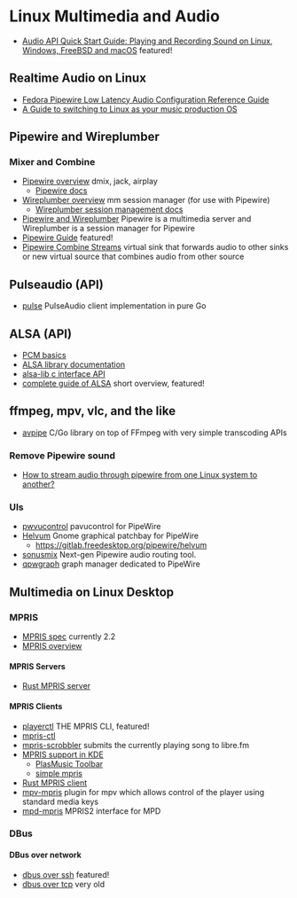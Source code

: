# Linux Multimedia and Audio

* [Audio API Quick Start Guide: Playing and Recording Sound on Linux, Windows, FreeBSD and macOS](https://habr.com/en/articles/663352/)
  featured!

## Realtime Audio on Linux

* [Fedora Pipewire Low Latency Audio Configuration Reference Guide](https://linuxmusicians.com/viewtopic.php?t=27121)
* [A Guide to switching to Linux as your music production OS](https://www.kvraudio.com/forum/viewtopic.php?t=555691)

## Pipewire and Wireplumber

### Mixer and Combine

* [Pipewire overview](https://wiki.archlinux.org/title/PipeWire) dmix, jack, airplay
  + [Pipewire docs](https://docs.pipewire.org/page_overview.html)
* [Wireplumber overview](https://wiki.archlinux.org/title/WirePlumber) mm session manager (for use with Pipewire)
  + [Wireplumber session management docs](https://pipewire.pages.freedesktop.org/wireplumber/design/understanding_session_management.html)
* [Pipewire and Wireplumber](https://www.freedesktop.org/wiki/Software/PipeWire/) Pipewire is a multimedia server and Wireplumber is a session manager for Pipewire
* [Pipewire Guide](https://github.com/mikeroyal/PipeWire-Guide#pipewire-tools) featured!
* [Pipewire Combine Streams](https://docs.pipewire.org/page_module_combine_stream.html)
  virtual sink that forwards audio to other sinks or new virtual source that combines audio from other source

## Pulseaudio (API)

* [pulse](https://github.com/jfreymuth/pulse)
  PulseAudio client implementation in pure Go

## ALSA (API)

* [PCM basics](https://vovkos.github.io/doxyrest/samples/alsa/page_pcm.html)
* [ALSA library documentation](https://vovkos.github.io/doxyrest/samples/alsa/group_PCM_SubFormat.html)
* [alsa-lib c interface API](https://www.alsa-project.org/alsa-doc/alsa-lib/index.html)
* [complete guide of ALSA](https://embeddedprep.com/complete-guide-of-alsa-linux-audio/)
  short overview, featured!

## ffmpeg, mpv, vlc, and the like

* [avpipe](https://github.com/eluv-io/avpipe)
  C/Go library on top of FFmpeg with very simple transcoding APIs

### Remove Pipewire sound

* [How to stream audio through pipewire from one Linux system to another?](https://superuser.com/questions/1713253/how-to-stream-audio-through-pipewire-from-one-linux-system-to-another)

### UIs

* [pwvucontrol](https://github.com/saivert/pwvucontrol)
  pavucontrol for PipeWire
* [Helvum](https://flathub.org/apps/org.pipewire.Helvum)
  Gnome graphical patchbay for PipeWire
  + https://gitlab.freedesktop.org/pipewire/helvum
* [sonusmix](https://codeberg.org/sonusmix/sonusmix)
  Next-gen Pipewire audio routing tool.
* [qpwgraph](https://gitlab.freedesktop.org/rncbc/qpwgraph)
  graph manager dedicated to PipeWire


## Multimedia on Linux Desktop

### MPRIS

* [MPRIS spec](https://specifications.freedesktop.org/mpris-spec/latest/) currently 2.2
* [MPRIS overview](https://wiki.archlinux.org/title/MPRIS)

#### MPRIS Servers

* [Rust MPRIS server](https://github.com/SeaDve/mpris-server)

#### MPRIS Clients

* [playerctl](https://github.com/altdesktop/playerctl) THE MPRIS CLI, featured!
* [mpris-ctl](https://github.com/mariusor/mpris-ctl)
* [mpris-scrobbler](https://github.com/mariusor/mpris-scrobbler)
  submits the currently playing song to libre.fm 
* [MPRIS support in KDE](https://community.kde.org/MPRIS)
  + [PlasMusic Toolbar](https://github.com/ccatterina/plasmusic-toolbar)
  + [simple mpris](https://github.com/slbillups/simple-mpris)
* [Rust MPRIS client](https://github.com/Mange/mpris-rs)
* [mpv-mpris](https://github.com/hoyon/mpv-mpris)
  plugin for mpv which allows control of the player using standard media keys
* [mpd-mpris](https://github.com/natsukagami/mpd-mpris) 
  MPRIS2 interface for MPD

### DBus

#### DBus over network

* [dbus over ssh](https://nikhilism.com/post/2023/remote-dbus-notifications/) featured!
* [dbus over tcp](https://stackoverflow.com/questions/10158684/connecting-to-dbus-over-tcp) very old

